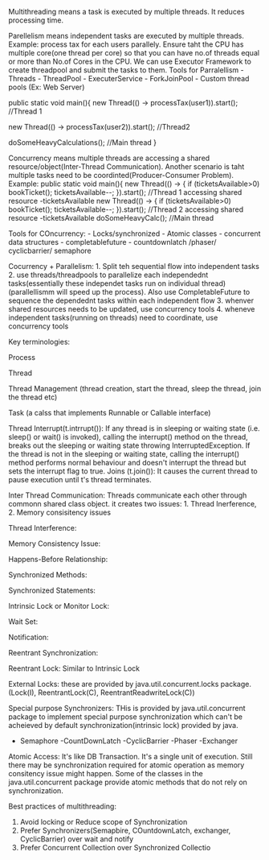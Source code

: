 Multithreading means a task is executed by multiple threads. It reduces processing time. 

Parellelism means independent tasks are executed by multiple threads. Example: process tax for each users parallely. Ensure taht the CPU has multiple core(one thread per core) so that you can have no.of threads equal or more than No.of Cores in the CPU. We can use Executor Framework to create threadpool and submit the tasks to them.
Tools for Parralellism
	- Threads
	- ThreadPool
		- ExecuterService
		- ForkJoinPool
		- Custom thread pools (Ex: Web Server)

public static void main(){
  new Thread(() -> processTax(user1)).start(); //Thread 1
  
  new Thread(() -> processTax(user2)).start(); //Thread2
  
  doSomeHeavyCalculations(); //Main thread }
  
    
 Concurrency means multiple threads are accessing a shared resource/object(Inter-Thread Communication). Another scenario is taht multiple tasks need to be coordinted(Producer-Consumer Problem).
 Example:
 public static void main(){
 	new Thread(() -> { 
					if (ticketsAvailable>0)
					bookTicket();
					ticketsAvailable--;
					 }).start();  //Thread 1 accessing shared resource -ticketsAvailable
  	new Thread(() -> { 
					if (ticketsAvailable>0)
					bookTicket();
					ticketsAvailable--;
					 }).start();  //Thread 2 accessing shared resource -ticketsAvailable
					doSomeHeavyCalc(); //Main thread

Tools for COncurrency:
	- Locks/synchronized
	- Atomic classes
	- concurrent data structures
	- completablefuture
	- countdownlatch /phaser/ cyclicbarrier/ semaphore

Cocurrency + Parallelism:
	1. Split teh sequential flow into independent tasks
	2. use threads/threadpools to parallelize each independednt tasks(essentially these independet tasks run on individual thread)(parallellismm will speed up the process). Also use CompletableFuture to sequence the dependednt tasks within each independent flow
	3. whenver shared resources needs to be updated, use concurrency tools
	4. wheneve independent tasks(running on threads) need to coordinate, use concurrency tools
	
	
Key terminologies:

Process

Thread

Thread Management (thread creation, start the thread, sleep the thread, join the thread etc)

Task (a calss that implements Runnable or Callable interface)

Thread Interrupt(t.intrrupt()): If any thread is in sleeping or waiting state (i.e. sleep() or wait() is invoked), calling the interrupt() method on the thread, breaks out the sleeping or waiting state throwing InterruptedException. If the thread is not in the sleeping or waiting state, calling the interrupt() method performs normal behaviour and doesn't interrupt the thread but sets the interrupt flag to true.
Joins (t.join()): It causes the current thread to pause execution until t's thread terminates.

Inter Thread Communication: Threads communicate each other through commonn shared class object. it creates two issues: 1. Thread Inerference, 2. Memory consisitency issues

Thread Interference:

Memory Consistency Issue:

Happens-Before Relationship:

Synchronized Methods:

Synchronized Statements:

Intrinsic Lock or Monitor Lock:

Wait Set:

Notification:

Reentrant Synchronization:

Reentrant Lock: Similar to Intrinsic Lock

External Locks: these are provided by java.util.concurrent.locks package. (Lock(I), ReentrantLock(C), ReentrantReadwriteLock(C))

Special purpose Synchronizers: THis is provided by java.util.concurrent package to implement special purpose synchronization which can't be acheieved by default synchronization(intrinsic lock) provided by java.
  - Semaphore
  -CountDownLatch
  -CyclicBarrier
  -Phaser
  -Exchanger

Atomic Access: It's like DB Transaction. It's a single unit of execution. Still there may be synchronization required for atomic operation as memory consitency issue might happen. Some of the classes in the java.util.concurrent package provide atomic methods that do not rely on synchronization.

Best practices of multithreading:
1. Avoid locking or Reduce scope of Synchronization
2. Prefer Synchronizers(Semapbire, COuntdownLatch, exchanger, CyclicBarrier) over wait and notify
3. Prefer Concurrent Collection over Synchronized Collectio





